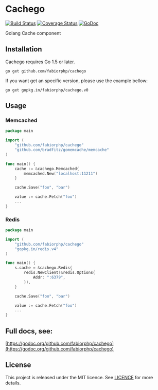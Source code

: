 # Cachego
[![Build Status](https://img.shields.io/travis/fabiorphp/cachego/master.svg?style=flat-square)](https://travis-ci.org/fabiorphp/cachego)
[![Coverage Status](https://img.shields.io/coveralls/fabiorphp/cachego/master.svg?style=flat-square)](https://coveralls.io/github/fabiorphp/cachego?branch=master)
[![GoDoc](https://img.shields.io/badge/godoc-reference-5272B4.svg?style=flat-square)](https://godoc.org/github.com/fabiorphp/cachego)

Golang Cache component

## Installation
Cachego requires Go 1.5 or later.
```
go get github.com/fabiorphp/cachego
```

If you want get an specific version, please use the example bellow:
```
go get gopkg.in/fabiorphp/cachego.v0
```

## Usage

### Memcached
```go
package main

import (
    "github.com/fabiorphp/cachego"
	"github.com/bradfitz/gomemcache/memcache"
)

func main() {
    cache := &cachego.Memcached{
        memcached.New("localhost:11211")
    }

    cache.Save("foo", "bar")

    value := cache.Fetch("foo")
    ...
}
```

### Redis
```go
package main

import (
    "github.com/fabiorphp/cachego"
	"gopkg.in/redis.v4"
)

func main() {
	s.cache = &cachego.Redis{
	    redis.NewClient(&redis.Options{
            Addr: ":6379",
	    }),
    }

    cache.Save("foo", "bar")

    value := cache.Fetch("foo")
    ...
}
```

## Full docs, see:
[https://godoc.org/github.com/fabiorphp/cachego](https://godoc.org/github.com/fabiorphp/cachego)

## License
This project is released under the MIT licence. See [LICENCE](https://github.com/fabiorphp/cachego/blob/master/LICENSE) for more details.

